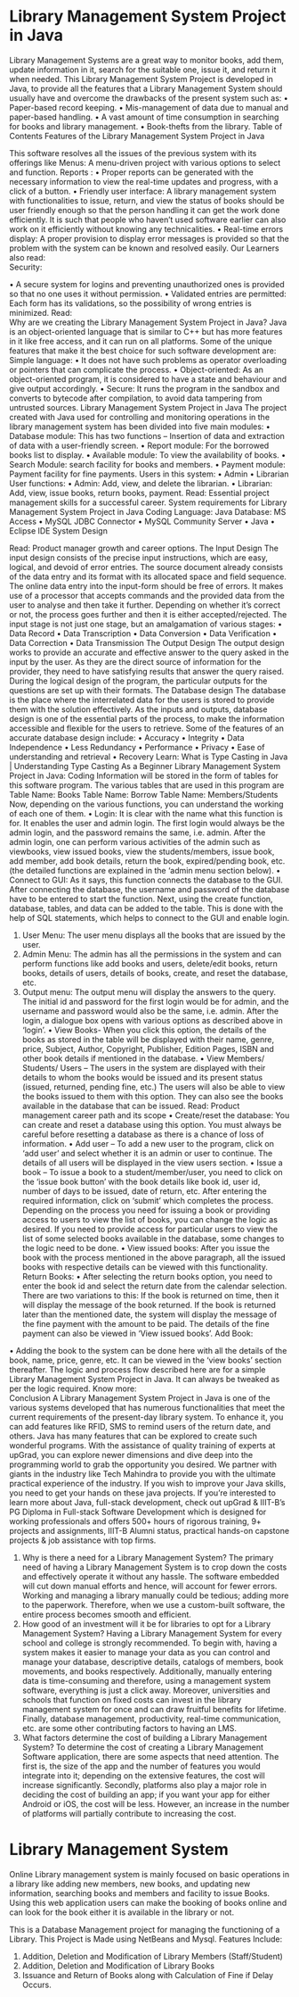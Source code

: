 # Library Management System Project in Java 

Library Management Systems are a great way to monitor books, add them, update information in it, search for the suitable one, issue it, and return it when needed. This Library Management System Project is developed in Java, to provide all the features that a Library Management System should usually have and overcome the drawbacks of the present system such as:
•	Paper-based record keeping.
•	Mis-management of data due to manual and paper-based handling.
•	A vast amount of time consumption in searching for books and library management.
•	Book-thefts from the library.
Table of Contents
Features of the Library Management System Project in Java

This software resolves all the issues of the previous system with its offerings like
Menus: A menu-driven project with various options to select and function.
Reports : 
•	Proper reports can be generated with the necessary information to view the real-time updates and progress, with a click of a button.
•	Friendly user interface: A library management system with functionalities to issue, return, and view the status of books should be user friendly enough so that the person handling it can get the work done efficiently. It is such that people who haven’t used software earlier can also work on it efficiently without knowing any technicalities.
•	Real-time errors display: A proper provision to display error messages is provided so that the problem with the system can be known and resolved easily.
Our Learners also read:  
Security: 

•	A secure system for logins and preventing unauthorized ones is provided so that no one uses it without permission.
•	Validated entries are permitted: Each form has its validations, so the possibility of wrong entries is minimized.
Read:  
Why are we creating the Library Management System Project in Java?
Java is an object-oriented language that is similar to C++ but has more features in it like free access, and it can run on all platforms. Some of the unique features that make it the best choice for such software development are:
Simple language: 
•	It does not have such problems as operator overloading or pointers that can complicate the process.
•	Object-oriented: As an object-oriented program, it is considered to have a state and behaviour and give output accordingly.
•	Secure: It runs the program in the sandbox and converts to bytecode after compilation, to avoid data tampering from untrusted sources.
Library Management System Project in Java
The project created with Java used for controlling and monitoring operations in the library management system has been divided into five main modules:
•	Database module: This has two functions – Insertion of data and extraction of data with a user-friendly screen.
•	Report module: For the borrowed books list to display.
•	Available module: To view the availability of books.
•	Search Module: search facility for books and members.
•	Payment module: Payment facility for fine payments.
Users in this system:
•	Admin
•	Librarian
User functions:
•	Admin: Add, view, and delete the librarian.
•	Librarian: Add, view, issue books, return books, payment.
Read: Essential project management skills for a successful career.
System requirements for Library Management System Project in Java
Coding Language: Java
Database: MS Access
•	MySQL JDBC Connector
•	MySQL Community Server
•	Java
•	Eclipse IDE
System Design

Read: Product manager growth and career options.
The Input Design
The input design consists of the precise input instructions, which are easy, logical, and devoid of error entries. The source document already consists of the data entry and its format with its allocated space and field sequence. The online data entry into the input-form should be free of errors. It makes use of a processor that accepts commands and the provided data from the user to analyse and then take it further.
Depending on whether it’s correct or not, the process goes further and then it is either accepted/rejected.
The input stage is not just one stage, but an amalgamation of various stages:
•	Data Record
•	Data Transcription
•	Data Conversion
•	Data Verification
•	Data Correction
•	Data Transmission
The Output Design
The output design works to provide an accurate and effective answer to the query asked in the input by the user. As they are the direct source of information for the provider, they need to have satisfying results that answer the query raised. During the logical design of the program, the particular outputs for the questions are set up with their formats.
The Database design
The database is the place where the interrelated data for the users is stored to provide them with the solution effectively. As the inputs and outputs, database design is one of the essential parts of the process, to make the information accessible and flexible for the users to retrieve.
Some of the features of an accurate database design include:
•	Accuracy
•	Integrity
•	Data Independence
•	Less Redundancy
•	Performance
•	Privacy
•	Ease of understanding and retrieval
•	Recovery
Learn: What is Type Casting in Java | Understanding Type Casting As a Beginner
Library Management System Project in Java: Coding
Information will be stored in the form of tables for this software program. The various tables that are used in this program are
Table Name: Books
Table Name: Borrow
Table Name: Members/Students
Now, depending on the various functions, you can understand the working of each one of them.
•	Login:
It is clear with the name what this function is for. It enables the user and admin login. The first login would always be the admin login, and the password remains the same, i.e. admin.
After the admin login, one can perform various activities of the admin such as viewbooks, view issued books, view the students/members, issue book, add member, add book details, return the book, expired/pending book, etc.(the detailed functions are explained in the ‘admin menu section below).
•	Connect to GUI:
As it says, this function connects the database to the GUI. After connecting the database, the username and password of the database have to be entered to start the function. Next, using the create function, database, tables, and data can be added to the table.
This is done with the help of SQL statements, which helps to connect to the GUI and enable login.
1.	User Menu: The user menu displays all the books that are issued by the user.
2.	Admin Menu: The admin has all the permissions in the system and can perform functions like add books and users, delete/edit books, return books, details of users, details of books, create, and reset the database, etc.
3.	Output menu: The output menu will display the answers to the query. The initial id and password for the first login would be for admin, and the username and password would also be the same, i.e. admin.
After the login, a dialogue box opens with various options as described above in ‘login’.
•	View Books- When you click this option, the details of the books as stored in the table will be displayed with their name, genre, price, Subject, Author, Copyright, Publisher, Edition Pages, ISBN and other book details if mentioned in the database.
•	View Members/ Students/ Users – The users in the system are displayed with their details to whom the books would be issued and its present status (issued, returned, pending fine, etc.)
The users will also be able to view the books issued to them with this option. They can also see the books available in the database that can be issued.
Read: Product management career path and its scope
•	Create/reset the database: You can create and reset a database using this option. You must always be careful before resetting a database as there is a chance of loss of information.
•	Add user – To add a new user to the program, click on ‘add user’ and select whether it is an admin or user to continue. The details of all users will be displayed in the view users section.
•	Issue a book – To issue a book to a student/member/user, you need to click on the ‘issue book button’ with the book details like book id, user id, number of days to be issued, date of return, etc. After entering the required information, click on ‘submit’ which completes the process. Depending on the process you need for issuing a book or providing access to users to view the list of books, you can change the logic as desired. If you need to provide access for particular users to view the list of some selected books available in the database, some changes to the logic need to be done.
•	View issued books: After you issue the book with the process mentioned in the above paragraph, all the issued books with respective details can be viewed with this functionality.
Return Books: 
•	After selecting the return books option, you need to enter the book id and select the return date from the calendar selection. There are two variations to this: If the book is returned on time, then it will display the message of the book returned. If the book is returned later than the mentioned date, the system will display the message of the fine payment with the amount to be paid. The details of the fine payment can also be viewed in ‘View issued books’.
Add Book: 

•	Adding the book to the system can be done here with all the details of the book, name, price, genre, etc. It can be viewed in the ‘view books’ section thereafter.
The logic and process flow described here are for a simple Library Management System Project in Java. It can always be tweaked as per the logic required.
Know more:  
Conclusion
A Library Management System Project in Java is one of the various systems developed that has numerous functionalities that meet the current requirements of the present-day library system. To enhance it, you can add features like RFID, SMS to remind users of the return date, and others. Java has many features that can be explored to create such wonderful programs.
With the assistance of quality training of experts at upGrad, you can explore newer dimensions and dive deep into the programming world to grab the opportunity you desired. We partner with giants in the industry like Tech Mahindra to provide you with the ultimate practical experience of the industry.
If you wish to improve your Java skills, you need to get your hands on these java projects. If you’re interested to learn more about Java, full-stack development, check out upGrad & IIIT-B’s PG Diploma in Full-stack Software Development which is designed for working professionals and offers 500+ hours of rigorous training, 9+ projects and assignments, IIIT-B Alumni status, practical hands-on capstone projects & job assistance with top firms.
1. Why is there a need for a Library Management System?
The primary need of having a Library Management System is to crop down the costs and effectively operate it without any hassle. The software embedded will cut down manual efforts and hence, will account for fewer errors. Working and managing a library manually could be tedious; adding more to the paperwork. Therefore, when we use a custom-built software, the entire process becomes smooth and efficient.
2. How good of an investment will it be for libraries to opt for a Library Management System?
Having a Library Management System for every school and college is strongly recommended. To begin with, having a system makes it easier to manage your data as you can control and manage your database, descriptive details, catalogs of members, book movements, and books respectively. Additionally, manually entering data is time-consuming and therefore, using a management system software, everything is just a click away. Moreover, universities and schools that function on fixed costs can invest in the library management system for once and can draw fruitful benefits for lifetime. Finally, database management, productivity, real-time communication, etc. are some other contributing factors to having an LMS.
3. What factors determine the cost of building a Library Management System?
To determine the cost of creating a Library Management Software application, there are some aspects that need attention. The first is, the size of the app and the number of features you would integrate into it; depending on the extensive features, the cost will increase significantly. Secondly, platforms also play a major role in deciding the cost of building an app; if you want your app for either Android or iOS, the cost will be less. However, an increase in the number of platforms will partially contribute to increasing the cost.






















# Library Management System

Online Library management system is mainly
focused on basic operations in a library like
adding new members, new books, and
updating new information, searching books and
members and facility to issue Books. Using this
web application users can make the booking of
books online and can look for the book either it
is available in the library or not.


This is a Database Management project for managing the functioning of a Library. 
This Project is Made using NetBeans and Mysql.
Features Include:
1) Addition, Deletion and Modification of Library Members (Staff/Student)
2) Addition, Deletion and Modification of Library Books
3) Issuance and Return of Books along with Calculation of Fine if Delay Occurs.


